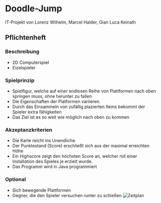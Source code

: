 # Doodle-Jump
IT-Projekt von Lorenz Wilhelm, Marcel Halder, Gian Luca Keinath

## Pflichtenheft

### Beschreibung
- 2D Computerspiel
- Eizelspieler

### Spielprinzip
- Spielfigur, welche auf einer endlosen Reihe von Plattformen nach oben springen muss, ohne herunter zu fallen
- Die Eigenschaften der Platformen variieren.
- Durch das Einsammeln von zufällig plazierten Items bekommt der Spieler extra fähigkeiten
- Das Ziel ist es so weit wie möglich nach oben zu kommen

### Akzeptanzkriterien
- Die Karte reicht ins Unendliche
- Der Punktestand (Score) erschließt sich aus der maximal erreichten Höhe
- Ein Highscore zeigt den höchsten Score an, welcher mit einer Installation des Spieles je erzielt wurde.
- Das Programm wird in Java programmiert

### Optional
- Sich bewegende Plattformen
- Gegner, die den Spieler versuchen runter zu schießen
![Zeitplan](derGianni/Doodle-Jump/Zeitplan.jpg)
